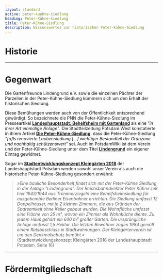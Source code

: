```yaml
---
layout: standard
active: peter-kuehne-siedlung
heading: Peter-Kühne-Siedlung
title: Peter-Kühne-Siedlung
description: Wissenswertes zur historischen Peter-Kühne-Siedlung
---
```


# Historie



<hr class="post-separator">

# Gegenwart

Die Gartenfreunde Lindengrund e.V. sowie die einzelnen Pächter der Parzellen in der Peter-Kühne-Siedlung kümmern sich um den Erhalt der historischen Siedlung.

Diese Bemühungen werden auch von der Öffentlichkeit entsprechend gewürdigt. So bezeichnete die PNN die Peter-Kühne-Siedlung im Presseartikel [**Landeshauptstadt: Behelfsheim mit Gartenland**](https://www.tagesspiegel.de/potsdam/landeshauptstadt/behelfsheim-mit-gartenland-7729138.html) als eine *"in ihrer Art einmalige Anlage"*. Die Stadtteilzeitung Potsdam West konstatierte in ihrem Artikel [**Die Peter-Kühne-Siedlung**](https://www.potsdam-west.de/peter-kuehne-siedlung/), dass die Peter-Kühne-Siedlung *"[a]ls renovierte Laubensiedlung [...] wichtiger Bestandteil der Grünzone und nachhaltig schützenswert"* sei. Auch im PotsdamWiki ist dem Verein und der Peter-Kühne-Siedlung unter dem Titel [**Lindengrund**](https://www.potsdam-wiki.de/Lindengrund) ein eigener Eintrag gewidmet.

Sogar im [**Stadtentwicklungskonzept Kleingärten 2018**](https://www.potsdam.de/system/files/documents/stek_kleingaerten_beschluss_mit_anlage.pdf) der Landeshauptstadt Potsdam werden sowohl unser Verein als auch die historische Peter-Kühne-Siedlung gesondert erwähnt:

> _»Eine bauliche Besonderheit findet sich mit der Peter-Kühne Siedlung in der Anlage "Lindengrund". Der Reichsbahndirektor Peter Kühne ließ hier 1943/1944 aus Trümmerziegeln eine Behelfsheimsiedlung für ausgebombte Berliner Eisenbahner errichten. Die Siedlung umfasst 12 Doppelhäuser, mit je 2 kleinen Zimmern, die aus Gründen der Sparsamkeit ohne Keller gebaut wurden. Die Wohnfläche umfasst eine Fläche von 25 m², wovon ein Zimmer als Wohnküche diente. Zu jedem Haus gehört ein 600 m² großer Garten. Die ursprüngliche Anlage umfasst 1,5 Hektar. Die letzten Bewohner zogen 1984 gemäß einem Ratsbeschluss in Stadtwohnungen. Der Kleingartenverein ist um den Denkmalschutz bemüht.«_<br>
> (Stadtentwicklungskonzept Kleingärten 2018 der Landeshauptstadt Potsdam, Seite 16)

<hr class="post-separator">

# Förder&shy;mitgliedschaft


